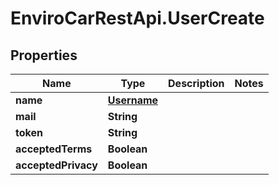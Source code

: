 # EnviroCarRestApi.UserCreate

## Properties
Name | Type | Description | Notes
------------ | ------------- | ------------- | -------------
**name** | [**Username**](Username.md) |  | 
**mail** | **String** |  | 
**token** | **String** |  | 
**acceptedTerms** | **Boolean** |  | 
**acceptedPrivacy** | **Boolean** |  | 
